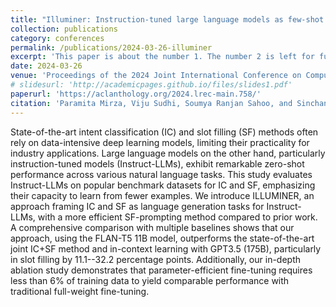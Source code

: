 ```yaml
---
title: "Illuminer: Instruction-tuned large language models as few-shot intent classifier and slot filler"
collection: publications
category: conferences
permalink: /publications/2024-03-26-illuminer
excerpt: 'This paper is about the number 1. The number 2 is left for future work.'
date: 2024-03-26
venue: 'Proceedings of the 2024 Joint International Conference on Computational Linguistics, Language Resources and Evaluation (LREC-COLING 2024)'
# slidesurl: 'http://academicpages.github.io/files/slides1.pdf'
paperurl: 'https://aclanthology.org/2024.lrec-main.758/'
citation: 'Paramita Mirza, Viju Sudhi, Soumya Ranjan Sahoo, and Sinchana Ramakanth Bhat. 2024. ILLUMINER: Instruction-tuned Large Language Models as Few-shot Intent Classifier and Slot Filler. In Proceedings of the 2024 Joint International Conference on Computational Linguistics, Language Resources and Evaluation (LREC-COLING 2024), pages 8639–8651, Torino, Italia. ELRA and ICCL.'
---
```


State-of-the-art intent classification (IC) and slot filling (SF) methods often rely on data-intensive deep learning models, limiting their practicality for industry applications. Large language models on the other hand, particularly instruction-tuned models (Instruct-LLMs), exhibit remarkable zero-shot performance across various natural language tasks. This study evaluates Instruct-LLMs on popular benchmark datasets for IC and SF, emphasizing their capacity to learn from fewer examples. We introduce ILLUMINER, an approach framing IC and SF as language generation tasks for Instruct-LLMs, with a more efficient SF-prompting method compared to prior work. A comprehensive comparison with multiple baselines shows that our approach, using the FLAN-T5 11B model, outperforms the state-of-the-art joint IC+SF method and in-context learning with GPT3.5 (175B), particularly in slot filling by 11.1--32.2 percentage points. Additionally, our in-depth ablation study demonstrates that parameter-efficient fine-tuning requires less than 6% of training data to yield comparable performance with traditional full-weight fine-tuning.
